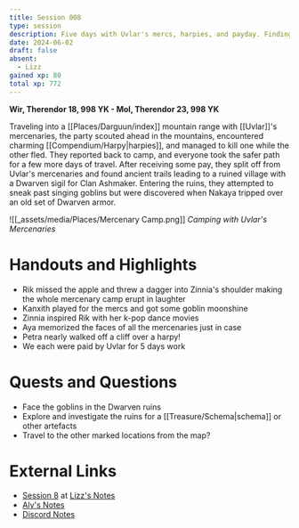 ```yaml
---
title: Session 008
type: session
description: Five days with Uvlar's mercs, harpies, and payday. Finding Dwarven ruins.
date: 2024-06-02
draft: false
absent:
  - Lizz
gained xp: 80
total xp: 772
---
```

**Wir, Therendor 18, 998 YK - Mol, Therendor 23, 998 YK**

Traveling into a [[Places/Darguun/index]] mountain range with [[Uvlar]]'s mercenaries, the party scouted ahead in the mountains, encountered charming [[Compendium/Harpy|harpies]], and managed to kill one while the other fled. They reported back to camp, and everyone took the safer path for a few more days of travel. After receiving some pay, they split off from Uvlar's mercenaries and found ancient trails leading to a ruined village with a Dwarven sigil for Clan Ashmaker. Entering the ruins, they attempted to sneak past singing goblins but were discovered when Nakaya tripped over an old set of Dwarven armor.

![[_assets/media/Places/Mercenary Camp.png]]
*Camping with Uvlar's Mercenaries*
# Handouts and Highlights
- Rik missed the apple and threw a dagger into Zinnia's shoulder making the whole mercenary camp erupt in laughter  
- Kanxith played for the mercs and got some goblin moonshine  
- Zinnia inspired Rik with her k-pop dance movies  
- Aya memorized the faces of all the mercenaries just in case  
- Petra nearly walked off a cliff over a harpy!  
- We each were paid by Uvlar for 5 days work
# Quests and Questions
- Face the goblins in the Dwarven ruins  
- Explore and investigate the ruins for a [[Treasure/Schema|schema]] or other artefacts  
- Travel to the other marked locations from the map?
# External Links
- [Session 8](https://docs.google.com/document/d/1J33aBWlHE9Q3B2MMNnUZiaMUoW-X7qpKUtETTQmvalc/edit#heading=h.6ehnegf95u3o) at [Lizz's Notes](https://docs.google.com/document/d/1J33aBWlHE9Q3B2MMNnUZiaMUoW-X7qpKUtETTQmvalc/edit)
- [Aly's Notes](https://docs.google.com/document/d/1fSQjHnHHLE2g8VXjjjo7_mex3K2nn8vOA5Q_iREG5QU/edit)
- [Discord Notes](https://discord.com/channels/283480767844057088/1208993465531105380/1246949630801874964)